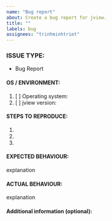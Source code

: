 ```yaml
---
name: "Bug report"
about: Create a bug report for jview.
title: ""
labels: bug
assignees: "trinhminhtriet"
---
```


<!---
1. Verify first that your issue/request is not already reported on GitHub.

2. PLEASE FILL OUT ALL REQUIRED INFORMATION BELOW! Otherwise it might take more time to properly handle this bug report.
-->

### ISSUE TYPE:

- Bug Report

#### OS / ENVIRONMENT:

1. [ ] Operating system:
2. [ ] jview version:

#### STEPS TO REPRODUCE:

1.
2.
3.

#### EXPECTED BEHAVIOUR:

explanation

#### ACTUAL BEHAVIOUR:

explanation

#### Additional information (optional):
